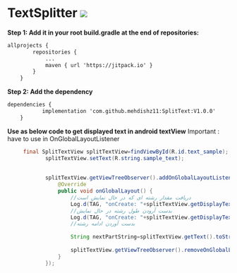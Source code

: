 # TextSplitter  [![](https://jitpack.io/v/mehdishz11/SplitText.svg)](https://jitpack.io/#mehdishz11/SplitText)



**Step 1: Add it in your root build.gradle at the end of repositories:**
```xml
allprojects {
		repositories {
			...
			maven { url 'https://jitpack.io' }
		}
	}
```
**Step 2: Add the dependency**
```xml
dependencies {
	       implementation 'com.github.mehdishz11:SplitText:V1.0.0'
	}
```

**Use as below code to get displayed text in android textView**
Important : have to use in OnGlobalLayoutListener

```java
     final SplitTextView splitTextView=findViewById(R.id.text_sample);
            splitTextView.setText(R.string.sample_text);
    
    
            splitTextView.getViewTreeObserver().addOnGlobalLayoutListener(new ViewTreeObserver.OnGlobalLayoutListener() {
                @Override
                public void onGlobalLayout() {
                    //دریافت مقدار رشته ای که در حال نمایش است
                    Log.d(TAG, "onCreate: "+splitTextView.getDisplayText());
                    //بدست آرودن طول رشته در حال نمایش
                    Log.d(TAG, "onCreate: "+splitTextView.getDisplayText().length());
                    //بدست آوردن ادامه رشته
    
                    String nextPartString=splitTextView.getText().toString().substring(splitTextView.getDisplayText().length());
    
                    splitTextView.getViewTreeObserver().removeOnGlobalLayoutListener(this);
                }
            });
```
